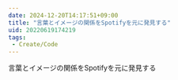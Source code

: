 ```yaml
---
date: 2024-12-20T14:17:51+09:00
title: "言葉とイメージの関係をSpotifyを元に発見する"
uid: 20220619174219
tags:
 - Create/Code
---
```


言葉とイメージの関係をSpotifyを元に発見する
